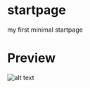 # startpage
my first minimal startpage

Preview
======
![alt text](https://i.imgur.com/wvyNfeD.png)
